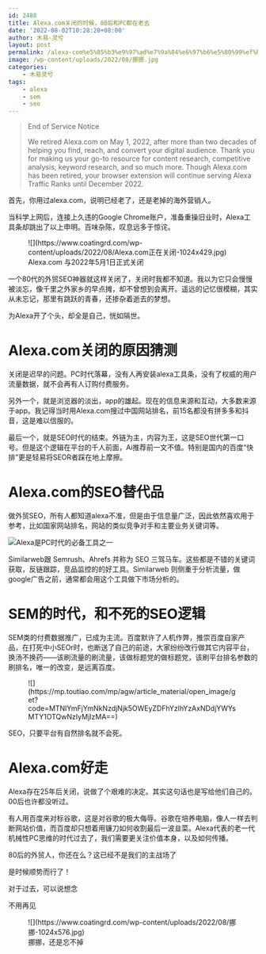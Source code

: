 ```yaml
---
id: 2488
title: Alexa.com关闭的时候，80后和PC都在老去
date: '2022-08-02T10:28:20+08:00'
author: 木易·灵兮
layout: post
permalink: /alexa-com%e5%85%b3%e9%97%ad%e7%9a%84%e6%97%b6%e5%80%99%ef%bc%8c80%e5%90%8e%e5%92%8cpc%e9%83%bd%e5%9c%a8%e8%80%81%e5%8e%bb/
image: /wp-content/uploads/2022/08/挪挪.jpg
categories:
    - 木易灵兮
tags:
    - alexa
    - sem
    - seo
---
```


> End of Service Notice
> 
> We retired Alexa.com on May 1, 2022, after more than two decades of helping you find, reach, and convert your digital audience. Thank you for making us your go-to resource for content research, competitive analysis, keyword research, and so much more. Though Alexa.com has been retired, your browser extension will continue serving Alexa Traffic Ranks until December 2022.

首先，你用过alexa.com，说明已经老了，还是老掉的海外营销人。

当科学上网后，连接上久违的Google Chrome账户，准备重操旧业时，Alexa工具条却跳出了以上申明。百味杂陈，叹息远多于惊诧。

<figure class="wp-block-image size-large">![](https://www.coatingrd.com/wp-content/uploads/2022/08/Alexa.com正在关闭-1024x429.jpg)<figcaption class="wp-element-caption">Alexa.com 与2022年5月1日正式关闭</figcaption></figure>一个80代的外贸SEO神器就这样关闭了，关闭时我都不知道。我以为它只会慢慢被淡忘，像千里之外家乡的早点摊，却不曾想到会离开。遥远的记忆很模糊，其实从未忘记，那里有跳跃的青春，还掺杂着逝去的梦想。

为Alexa开了个头，却全是自己，恍如隔世。

# Alexa.com关闭的原因猜测

关闭是迟早的问题。PC时代落幕，没有人再安装alexa工具条，没有了权威的用户流量数据，就不会再有人订购付费服务。

另外一个，就是浏览器的淡出，app的雄起。现在的信息来源和互动，大多数来源于app。我记得当时用Alexa.com搜过中国网站排名，前15名都没有拼多多和抖音，这是难以信服的。

最后一个，就是SEO时代的结束。外链为主，内容为王，这是SEO世代第一口号。但是这个逻辑在平台的千人前面，Ai推荐前一文不值。特别是国内的百度“快排”更是轻易将SEOR者踩在地上摩擦。

# Alexa.com的SEO替代品

做外贸SEO，所有人都知道alexa不准，但是由于信息量广泛，因此依然喜欢用于参考，比如国家网站排名，网站的类似竞争对手和主要业务关键词等。

![](https://mp.toutiao.com/mp/agw/article_material/open_image/get?code=MWE4ODMxNWUwNzM3MTEwYTE3M2NlNWNhMThmZmJhMTIsMTY1OTQwNzIyMjIzMA==)Alexa是PC时代的必备工具之一

Similarweb跟 Semrush、Ahrefs 并称为 SEO 三驾马车。这些都是不错的关键词获取，反链跟踪，竞品监控的的好工具。Similarweb 则侧重于分析流量，做google广告之前，通常都会用这个工具做下市场分析的。

# SEM的时代，和不死的SEO逻辑

SEM类的付费数据推广，已成为主流。百度默许了人机作弊，推崇百度自家产品，在打死中小SEOr时，也断送了自己的前途，大家纷纷改行做其它内容平台，换汤不换药——该刷流量的刷流量，该做标题党的做标题党，该刷平台排名参数的刷排名，唯一的改变，是远离百度。

<figure class="wp-block-image">![](https://mp.toutiao.com/mp/agw/article_material/open_image/get?code=MTNlYmFjYmNkNzdjNjk5OWEyZDFhYzlhYzAxNDdjYWYsMTY1OTQwNzIyMjIzMA==)</figure>SEO，只要平台有自然排名就不会死。

# Alexa.com好走

Alexa存在25年后关闭，说做了个艰难的决定。其实这句话也是写给他们自己的。00后也许都没听过。

有人用百度来对标谷歌，这是对谷歌的极大侮辱。谷歌在培养电脑，像人一样去判断网站价值，而百度却只想着用镰刀如何收割最后一波韭菜。Alexa代表的老一代机械性PC思维的时代过去了，我们需要更关注价值本身，以及如何传播。

80后的外贸人，你还在么？这已经不是我们的主战场了

是时候顺势而行了！

对于过去，可以说想念

不用再见

<figure class="wp-block-image size-large">![](https://www.coatingrd.com/wp-content/uploads/2022/08/挪挪-1024x576.jpg)<figcaption class="wp-element-caption">挪挪，还是忘不掉</figcaption></figure>